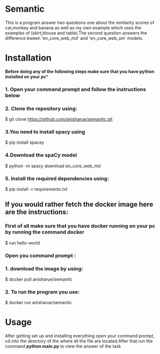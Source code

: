 # Semantic
This is a program  answer two questions one about the similarity scores of cat,monkey and banana as well as my own example which uses the examples of (skirt,blouse and table).The second question answers the difference bween 'en_core_web_md' and 'en_core_web_sm' models.


# Installation 
**Before doing any of the following steps make sure that you have python installed on your pc*** 

### 1. Open your command prompt and follow the instructions below 

### 2. Clone the repository using:
$ git clone https://github.com/anisharue/semantic.git

### 3.You need to install spacy using 
$ pip install spacey

### 4.Download the spaCy model
$ python -m spacy download en_core_web_md

### 5. Install the required dependencies using:
$ pip install -r requirements.txt

## If you would rather fetch the docker image here are the instructions:
### First of all make sure that you have docker running on your pc by running the command docker
$ run hello-world
### Open you command prompt :

### 1. download the image by using:
$ docker pull anisharue/semantic

### 2. To run the program you use:
$ docker run anisharue/semantic




# Usage 

After getting set up and installing everything open your command prompt, cd into the directory of the where all the file are located.After that run the command **python main.py** to view the answer of the task 

